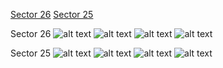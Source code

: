 [Sector 26](#sector26)
[Sector 25](#sector25)

<a name = "sector26"></a>
Sector 26
![alt text](/images/HAT-P-55_Sector_26/HAT-P-55_Sector_26_a_TimeSeries.png)
![alt text](/images/HAT-P-55_Sector_26/HAT-P-55_Sector_26_b_FoldedLightCurve.png)
![alt text](/images/HAT-P-55_Sector_26/HAT-P-55_Sector_26_b_IndividualTransitsWithFit.png)
![alt text](/images/HAT-P-55_Sector_26/HAT-P-55_Sector_26_c_TimingResiduals.png)

<a name = "sector25"></a>
Sector 25
![alt text](/images/HAT-P-55_Sector_25/HAT-P-55_Sector_25_a_TimeSeries.png)
![alt text](/images/HAT-P-55_Sector_25/HAT-P-55_Sector_25_b_FoldedLightCurve.png)
![alt text](/images/HAT-P-55_Sector_25/HAT-P-55_Sector_25_b_IndividualTransitsWithFit.png)
![alt text](/images/HAT-P-55_Sector_25/HAT-P-55_Sector_25_c_TimingResiduals.png)

